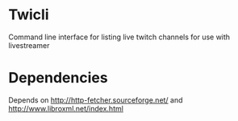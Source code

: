 Twicli
======

Command line interface for listing live twitch channels for use with livestreamer

Dependencies
======

Depends on http://http-fetcher.sourceforge.net/ and http://www.libroxml.net/index.html

